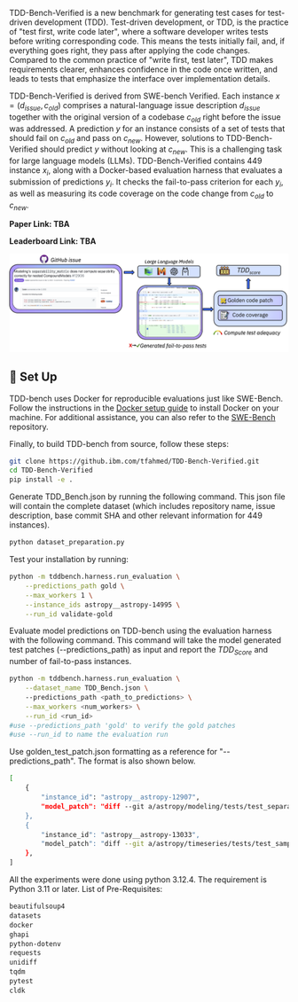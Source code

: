 TDD-Bench-Verified is a new benchmark for generating test cases for test-driven development (TDD). Test-driven development, or TDD, is the practice of "test first, write code later", where a software developer writes tests before writing corresponding code. This means the tests initially fail, and, if everything goes right, they pass after applying the code changes. Compared to the common practice of "write first, test later", TDD makes requirements clearer, enhances confidence in the code once written, and leads to tests that emphasize the interface over implementation details.

TDD-Bench-Verified is derived from SWE-bench Verified. Each instance $x = (d_{issue}, c_{old})$ comprises a natural-language issue description $d_{issue}$ together with the original version of a codebase $c_{old}$ right before the issue was addressed. A prediction $y$ for an instance consists of a set of tests that should fail on $c_{old}$ and pass on $c_{new}$. However, solutions to TDD-Bench-Verified should predict $y$ without looking at $c_{new}$. This is a challenging task for large language models (LLMs). TDD-Bench-Verified contains 449 instance $x_i$, along with a Docker-based evaluation harness that evaluates a submission of predictions $y_i$. It checks the fail-to-pass criterion for each $y_i$, as well as measuring its code coverage on the code change from $c_{old}$ to $c_{new}$.

**Paper Link: TBA** 

**Leaderboard Link: TBA** 

<img src="Figures/tdd-github.png">



## 🚀 Set Up
TDD-bench uses Docker for reproducible evaluations just like SWE-Bench.
Follow the instructions in the [Docker setup guide](https://docs.docker.com/engine/install/) to install Docker on your machine. For additional assistance, you can also refer to the [SWE-Bench](https://github.com/princeton-nlp/SWE-bench) repository.

Finally, to build TDD-bench from source, follow these steps:
```bash
git clone https://github.ibm.com/tfahmed/TDD-Bench-Verified.git
cd TDD-Bench-Verified
pip install -e .
```

Generate TDD_Bench.json by running the following command. This json file will contain the complete dataset (which includes repository name, issue description, base commit SHA and other relevant information for 449 instances).
```bash
python dataset_preparation.py
```


Test your installation by running:
```bash
python -m tddbench.harness.run_evaluation \
    --predictions_path gold \
    --max_workers 1 \
    --instance_ids astropy__astropy-14995 \
    --run_id validate-gold
```


Evaluate model predictions on TDD-bench using the evaluation harness with the following command. This command will take the model generated test patches (--predictions_path) as input and report the $TDD_{Score}$ and number of fail-to-pass instances.
```bash
python -m tddbench.harness.run_evaluation \
    --dataset_name TDD_Bench.json \  
    --predictions_path <path_to_predictions> \
    --max_workers <num_workers> \
    --run_id <run_id>
#use --predictions_path 'gold' to verify the gold patches
#use --run_id to name the evaluation run

```


Use golden_test_patch.json formatting as a reference for "--predictions_path". The format is also shown below. 

```bash
[
    {
        "instance_id": "astropy__astropy-12907",
        "model_patch": "diff --git a/astropy/modeling/tests/test_separable.py b/astropy/modeling/tests/test_separable.py\n--- a/astropy/modeling/tests/test_separable.py\n+++ b/astropy/modeling/tests/test_separable.py\n@@ -28,6 +28,13 @@\n p1 = models.Polynomial1D(1, name='p1')\n \n \n+cm_4d_expected = (np.array([False, False, True, True]),\n+                  np.array([[True,  True,  False, False],\n+                            [True,  True,  False, False],\n+                            [False, False, True,  False],\n+                            [False, False, False, True]]))\n+\n+\n compound_models = {\n     'cm1': (map3 & sh1 | rot & sh1 | sh1 & sh2 & sh1,\n             (np.array([False, False, True]),\n@@ -52,7 +59,17 @@\n     'cm7': (map2 | p2 & sh1,\n             (np.array([False, True]),\n              np.array([[True, False], [False, True]]))\n-            )\n+            ),\n+    'cm8': (rot & (sh1 & sh2), cm_4d_expected),\n+    'cm9': (rot & sh1 & sh2, cm_4d_expected),\n+    'cm10': ((rot & sh1) & sh2, cm_4d_expected),\n+    'cm11': (rot & sh1 & (scl1 & scl2),\n+             (np.array([False, False, True, True, True]),\n+              np.array([[True,  True,  False, False, False],\n+                        [True,  True,  False, False, False],\n+                        [False, False, True,  False, False],\n+                        [False, False, False, True,  False],\n+                        [False, False, False, False, True]]))),\n }\n \n \n"
    },
    {
        "instance_id": "astropy__astropy-13033",
        "model_patch": "diff --git a/astropy/timeseries/tests/test_sampled.py b/astropy/timeseries/tests/test_sampled.py\n--- a/astropy/timeseries/tests/test_sampled.py\n+++ b/astropy/timeseries/tests/test_sampled.py\n@@ -395,6 +395,14 @@ def test_required_columns():\n     assert exc.value.args[0] == (\"TimeSeries object is invalid - expected \"\n                                  \"'time' as the first column but found 'banana'\")\n \n+    # https://github.com/astropy/astropy/issues/13009\n+    ts_2cols_required = ts.copy()\n+    ts_2cols_required._required_columns = ['time', 'a']\n+    with pytest.raises(ValueError) as exc:\n+        ts_2cols_required.remove_column('a')\n+    assert exc.value.args[0] == (\"TimeSeries object is invalid - expected \"\n+                                 \"['time', 'a'] as the first columns but found ['time', 'b']\")\n+\n \n @pytest.mark.parametrize('cls', [BoxLeastSquares, LombScargle])\n def test_periodogram(cls):\n"
    },
]
```


All the experiments were done using python 3.12.4. The requirement is Python 3.11 or later. List of Pre-Requisites:
```bash
beautifulsoup4
datasets
docker
ghapi
python-dotenv
requests
unidiff
tqdm
pytest
cldk
```


